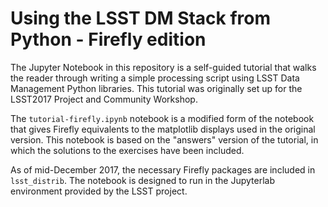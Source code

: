 # Using the LSST DM Stack from Python - Firefly edition

The Jupyter Notebook in this repository is a self-guided tutorial that walks the reader through writing a simple processing script using LSST Data Management Python libraries. This tutorial was originally set up for the LSST2017 Project
and Community Workshop.

The `tutorial-firefly.ipynb` notebook is a modified form of the notebook that gives Firefly equivalents to the
matplotlib displays used in the original version. This notebook is based on the "answers" version of the tutorial,
in which the solutions to the exercises have been included.

As of mid-December 2017, the necessary Firefly packages are included in `lsst_distrib`. The notebook is designed to run in the Jupyterlab environment provided by the LSST project.
